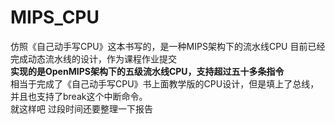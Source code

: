 # MIPS_CPU
仿照《自己动手写CPU》这本书写的，是一种MIPS架构下的流水线CPU
目前已经完成动态流水线的设计，作为课程作业提交  
**实现的是OpenMIPS架构下的五级流水线CPU，支持超过五十多条指令**  
相当于完成了《自己动手写CPU》书上面教学版的CPU设计，但是填上了总线，并且也支持了break这个中断命令。  
就这样吧 过段时间还要整理一下报告

